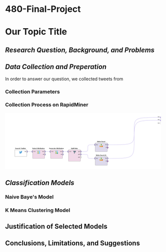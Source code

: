 # 480-Final-Project

# Our Topic Title 

## *Research Question, Background, and Problems*

## *Data Collection and Preperation*

In order to answer our question, we collected tweets from

### **Collection Parameters**

### **Collection Process on RapidMiner**
<img src="Data Collection Process.PNG" width="900">

## *Classification Models*

### Naive Baye's Model

### K Means Clustering Model 

## Justification of Selected Models

## Conclusions, Limitations, and Suggestions
